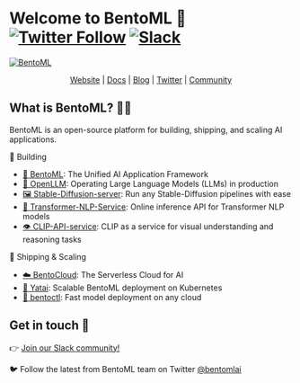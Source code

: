 # Welcome to BentoML 👋  [![Twitter Follow](https://img.shields.io/twitter/follow/bentomlai?style=social)](https://twitter.com/bentomlai) [![Slack](https://img.shields.io/badge/Slack-Join-4A154B?style=social)](https://l.bentoml.com/join-slack)

[![BentoML](https://github.com/bentoml/.github/assets/489344/90984523-d9dc-43eb-b43e-164eb12ada20)](http://bentoml.com)



<div align="center">
<a href="http://bentoml.com">Website</a> | <a href="https://docs.bentoml.com">Docs</a> | <a href="https://bentoml.com/blog">Blog</a> | <a href="https://twitter.com/bentomlai">Twitter</a> | <a href="https://l.bentoml.com/join-slack">Community</a>
</div>

## What is BentoML? 👩‍🍳

BentoML is an open-source platform for building, shipping, and scaling AI applications.

🔨 Building
- [🍱 BentoML](https://github.com/bentoml/BentoML): The Unified AI Application Framework
- [🦾 OpenLLM](https://github.com/bentoml/OpenLLM): Operating Large Language Models (LLMs) in production
- [🖼️ Stable-Diffusion-server](https://github.com/bentoml/stable-diffusion-bentoml): Run any Stable-Diffusion pipelines with ease
- [🤲 Transformer-NLP-Service](https://github.com/bentoml/transformers-nlp-service): Online inference API for Transformer NLP models
- [👁 CLIP-API-service](https://github.com/bentoml/CLIP-API-service): CLIP as a service for visual understanding and reasoning tasks

🚢 Shipping & Scaling
- [☁️ BentoCloud](https://www.bentoml.com/): The Serverless Cloud for AI
- [🦄️ Yatai](https://github.com/bentoml/Yatai): Scalable BentoML deployment on Kubernetes
- [🚀 bentoctl](https://github.com/bentoml/bentoctl): Fast model deployment on any cloud


## Get in touch 💬

👉 [Join our Slack community!](https://l.bentoml.com/join-slack)

🐦 Follow the latest from BentoML team on Twitter [@bentomlai](https://twitter.com/bentomlai)
